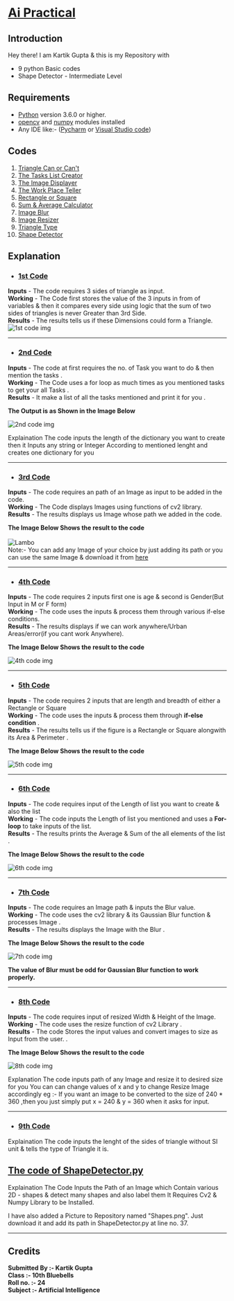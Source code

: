 
# <ins>Ai Practical </ins>


## **Introduction** # 
Hey there!
I am Kartik Gupta & this is my Repository with 
* 9 python Basic codes  
* Shape Detector - Intermediate Level

## **Requirements** #
* [Python](https://www.python.org/downloads/) version 3.6.0 or higher.
* [opencv](https://opencv.org/releases/) and [numpy](https://numpy.org/install/) modules installed
* Any IDE like:- ([Pycharm](https://www.jetbrains.com/pycharm/download/) or [Visual Studio code](https://code.visualstudio.com/download))

## **Codes** ##
1. [Triangle Can or Can't](1.py)
2. [The Tasks List Creator](2.py)
3. [The Image Displayer](3.py)
4. [The Work Place Teller](4.py)
5. [Rectangle or Square](5.py)
6. [Sum & Average Calculator](6.py)
7. [Image Blur](7.py)
8. [Image Resizer](8.py)
9. [Triangle Type](9.py)
10. [Shape Detector](ShapeDetector.py)

## **Explanation** ##
* ###  [1st Code](1.py)
**Inputs** - The code requires 3 sides of triangle as input. <br />
**Working** - The Code first stores the value of the 3 inputs in from of variables & then it compares every side using logic that the sum of two sides of triangles is never Greater than 3rd Side. 
<br />**Results** - The results tells us if these Dimensions could form a Triangle.<br />
![1st code img](https://user-images.githubusercontent.com/81790487/114462454-ae1cfb00-9c00-11eb-8b94-d71aad393f5f.PNG)
***
* ### [2nd Code](2.py)
**Inputs** - The code at first requires the no. of Task you want to do & then mention the tasks . <br />
**Working** - The Code uses a for loop as much times as you mentioned tasks to get your all Tasks . 
<br />**Results** - It make a list of all the tasks mentioned and print it for you .<br />

__The Output is as Shown in the Image Below__

![2nd code img](https://user-images.githubusercontent.com/81790487/114575148-862ca680-9c97-11eb-8554-203c502b558d.PNG)


Explaination The code inputs the length of the dictionary you want to create then it Inputs any string or Integer According to mentioned lenght and creates one dictionary for you
***
* ### [3rd Code](3.py)
**Inputs** - The code requires an path of an Image as input to be added in the code. <br />
**Working** - The Code displays Images using functions of cv2 library. <br /> 
**Results** - The results displays us Image whose path we added in the code. <br />

__The Image Below Shows the result to the code__<br />  
![Lambo](https://user-images.githubusercontent.com/81790487/114567451-e2d89300-9c90-11eb-995a-0522d90ee4e4.jpg)<br />
Note:- You can add any Image of your choice by just adding its path or you can use the same Image & download it from [here](https://raw.githubusercontent.com/guptakartik0235/AI_Practical/main/lambo.jpg)  


***
* ### [4th Code](4.py)
**Inputs** - The code requires 2 inputs first one is age & second is Gender(But Input in M or F form) <br />
**Working** - The code uses the inputs & process them through various if-else conditions. <br /> 
**Results** - The results displays if we can work anywhere/Urban Areas/error(if you cant work Anywhere). <br />

__The Image Below Shows the result to the code__

![4th code img](https://user-images.githubusercontent.com/81790487/114577058-54b4da80-9c99-11eb-9398-9c33d106a86d.PNG)

***
* ### [5th Code](5.py)
**Inputs** - The code requires 2 inputs that are length and breadth of either a Rectangle or Square <br />
**Working** - The code uses the inputs & process them through **if-else condition** . <br /> 
**Results** - The results tells us if the figure is a Rectangle or Square alongwith its Area & Perimeter . <br />

__The Image Below Shows the result to the code__

![5th code img](https://user-images.githubusercontent.com/81790487/114578373-71054700-9c9a-11eb-84d8-b5b3ae937f35.PNG)

***
* ### [6th Code](6.py)
**Inputs** - The code requires input of the Length of list you want to create & also the list  <br />
**Working** - The code inputs the Length of list you mentioned and uses a **For-loop** to take inputs of the list. <br /> 
**Results** - The results prints the Average & Sum of the all elements of the list  . <br />

__The Image Below Shows the result to the code__

![6th code img](https://user-images.githubusercontent.com/81790487/114579410-73b46c00-9c9b-11eb-8ea1-6bf085c5a0e3.PNG)

***
* ### [7th Code](7.py)
**Inputs** - The code requires an Image path & inputs the Blur value. <br />
**Working** - The code uses the cv2 library & its Gaussian Blur function & processes Image . <br /> 
**Results** - The results displays the Image with the Blur . <br />

__The Image Below Shows the result to the code__

![7th code img](https://user-images.githubusercontent.com/81790487/114583886-aeb89e80-9c9f-11eb-9c5b-70a6fa3c8613.PNG)

**The value of Blur must be odd for Gaussian Blur function to work properly.**
***
* ### [8th Code](8.py)
**Inputs** - The code requires input of resized Width & Height of the Image. <br />
**Working** - The code uses the resize function of cv2 Library  . <br /> 
**Results** - The code Stores the input values and convert images to size as Input from the user. . <br />

__The Image Below Shows the result to the code__

![8th code img](https://user-images.githubusercontent.com/81790487/114587858-aeba9d80-9ca3-11eb-997b-3fd4bdeb5757.PNG)


Explanation The code inputs path of any Image and resize it to desired size for you You can can change values of x and y to change Resize Image accordingly eg :- If you want an image to be converted to the size of 240 * 360 ,then you just simply put x = 240 & y = 360 when it asks for input.
***
* ### [9th Code](9.py)

Explaination The code inputs the lenght of the sides of triangle without SI unit & tells the type of Triangle it is.

## **[The code of ShapeDetector.py](ShapeDetector.py)** ##

Explaination The Code Inputs the Path of an Image which Contain various 2D - shapes & detect many shapes and also label them It Requires Cv2 & Numpy Library to be Installed.

I have also added a Picture to Repository named "Shapes.png". Just download it and add its path in ShapeDetector.py at line no. 37.
***
 ## **Credits**  ## 
__Submitted By :- Kartik Gupta <br />
  Class :- 10th Bluebells <br />
  Roll no. :- 24 <br />
  Subject :- Artificial Intelligence <br />__
